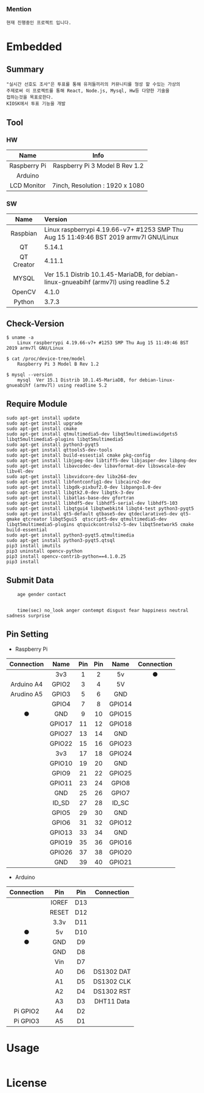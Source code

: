 ### Mention

    현재 진행중인 프로젝트 입니다.

# Embedded

## Summary

```
"실시간 선호도 조사"은 투표를 통해 유저들끼리의 커뮤니티를 형성 할 수있는 가상의
주제로써 이 프로젝트를 통해 React, Node.js, Mysql, Hw등 다양한 기술을
접하는것을 목표로한다.
KIOSK에서 투표 기능을 개발
```

## Tool

### HW

|     Name     |            Info                |
| :----------: | :----------------------------: |
| Raspberry Pi | Raspberry Pi 3 Model B Rev 1.2 |
| Arduino      |                                |
| LCD Monitor  | 7inch, Resolution : 1920 x 1080 |

### SW

|    Name    | Version                                                                                  |
| :--------: | :--------------------------------------------------------------------------------------- |
|  Raspbian  | Linux raspberrypi 4.19.66-v7+ #1253 SMP Thu Aug 15 11:49:46 BST 2019 armv7l GNU/Linux    |
|     QT     | 5.14.1                                                                                   |
| QT Creator | 4.11.1                                                                                   |
|   MYSQL    | Ver 15.1 Distrib 10.1.45-MariaDB, for debian-linux-gnueabihf (armv7l) using readline 5.2 |
|   OpenCV   | 4.1.0                                                                                    |
|   Python   | 3.7.3                                                                                 |

## Check-Version

```
$ uname -a
    Linux raspberrypi 4.19.66-v7+ #1253 SMP Thu Aug 15 11:49:46 BST 2019 armv7l GNU/Linux

$ cat /proc/device-tree/model
    Raspberry Pi 3 Model B Rev 1.2

$ mysql --version
    mysql  Ver 15.1 Distrib 10.1.45-MariaDB, for debian-linux-gnueabihf (armv7l) using readline 5.2

```

## Require Module
```
sudo apt-get install update
sudo apt-get install upgrade
sudo apt-get install cmake
sudo apt-get install qtmultimedia5-dev libqt5multimediawidgets5 libqt5multimedia5-plugins libqt5multimedia5
sudo apt-get install python3-pyqt5
sudo apt-get install qttools5-dev-tools
sudo apt-get install build-essestial cmake pkg-config
sudo apt-get install libjpeg-dev libtiff5-dev libjasper-dev libpng-dev
sudo apt-get install libavcodec-dev libavformat-dev libswscale-dev libv4l-dev
sudo apt-get install libxvidcore-dev libx264-dev
sudo apt-get install libfontconfig1-dev libcairo2-dev
sudo apt-get install libgdk-pixbuf2.0-dev libpango1.0-dev
sudo apt-get install libgtk2.0-dev libgtk-3-dev
sudo apt-get install libatlas-base-dev gfortran
sudo apt-get install libhdf5-dev libhdf5-serial-dev libhdf5-103
sudo apt-get install libqtgui4 libqtwebkit4 libqt4-test python3-pyqt5
sudo apt-get install qt5-default qtbase5-dev qtdeclarative5-dev qt5-qmake qtcreator libqt5gui5  qtscript5-dev qtmultimedia5-dev libqt5multimedia5-plugins qtquickcontrols2-5-dev libqt5network5 cmake build-essential 
sudo apt-get install python3-pyqt5.qtmultimedia
sudo apt-get install python3-pyqt5.qtsql
pip3 install imutils
pip3 uninstall opencv-python
pip3 install opencv-contrib-python==4.1.0.25
pip3 install 
```

## Submit Data
```
	age gender contact


	time(sec) no_look anger contempt disgust fear happiness neutral sadness surprise

```

## Pin Setting
* Raspberry Pi

| Connection |   Name   | Pin | Pin |   Name   | Connection |
| :--------: | :------: | :-: | :-: | :-------:| :--------: |
|            |    3v3   |   1 | 2   |    5v    |      ●     |
| Arduino A4 | GPIO2 | 3 | 4 | 5V |  |
| Arudino A5 | GPIO3 | 5 | 6 | GND |  |
|  | GPIO4 | 7 | 8 | GPIO14 |  |
| ● | GND | 9 | 10 | GPIO15 |  |
|  | GPIO17 | 11 | 12 | GPIO18 |  |
|  | GPIO27 | 13 | 14 | GND |  |
|  | GPIO22 | 15 | 16 | GPIO23 |  |
|  | 3v3 | 17 | 18 | GPIO24 |  |
|  | GPIO10 | 19 | 20 | GND |  |
|  | GPIO9 | 21 | 22 | GPIO25 |  |
|  | GPIO11 | 23 | 24 | GPIO8 |  |
|  | GND | 25 | 26 | GPIO7 |  |
|  | ID_SD | 27 | 28 | ID_SC |  |
|  | GPIO5 | 29 | 30 | GND |  |
|  | GPIO6 | 31 | 32 | GPIO12 |  |
|  | GPIO13 | 33 | 34 | GND |  |
|  | GPIO19 | 35 | 36 | GPIO16 |  |
|  | GPIO26 | 37 | 38 | GPIO20 |  |
|  | GND | 39 | 40 | GPIO21 |  |




* Arduino

| Connection  | Pin | Pin | Connection |
| :---------: | :-: | :-: | :--: |
|  | IOREF | D13 |  |
|  | RESET | D12 |  |
|  | 3.3v | D11 |  |
| ● | 5v | D10 |  |
| ● | GND | D9 |  |
|  | GND | D8 |  |
|  | Vin | D7 |  |
|  | A0 | D6 | DS1302 DAT |
|  | A1 | D5 | DS1302 CLK |
|  | A2 | D4 | DS1302 RST |
|  | A3 | D3 | DHT11 Data |
| Pi GPIO2 | A4 | D2 |  |
| Pi GPIO3 | A5 | D1 |  | 





# Usage

```

```

# License

```

```


